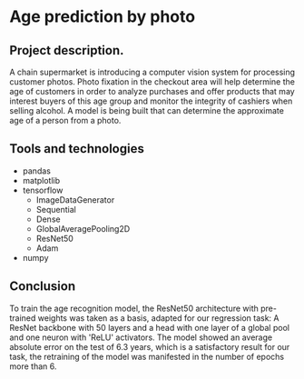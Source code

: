 # Age prediction by photo

## Project description.
A chain supermarket is introducing a computer vision system for processing customer photos. Photo fixation in the checkout area will help determine the age of customers in order to analyze purchases and offer products that may interest buyers of this age group and monitor the integrity of cashiers when selling alcohol. A model is being built that can determine the approximate age of a person from a photo.
## Tools and technologies
* pandas
* matplotlib
* tensorflow
  * ImageDataGenerator
  * Sequential
  * Dense
  * GlobalAveragePooling2D
  * ResNet50
  * Adam
 * numpy
## Conclusion
To train the age recognition model, the ResNet50 architecture with pre-trained weights was taken as a basis, adapted for our regression task: A ResNet backbone with 50 layers and a head with one layer of a global pool and one neuron with 'ReLU' activators. The model showed an average absolute error on the test of 6.3 years, which is a satisfactory result for our task, the retraining of the model was manifested in the number of epochs more than 6.
